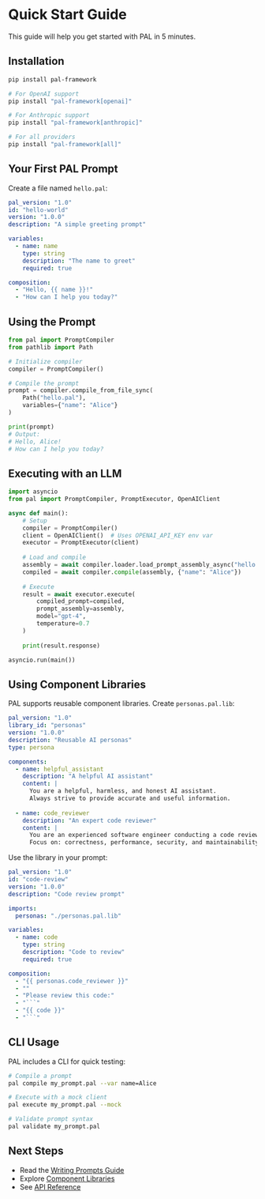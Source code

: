 # Quick Start Guide

This guide will help you get started with PAL in 5 minutes.

## Installation

```bash
pip install pal-framework

# For OpenAI support
pip install "pal-framework[openai]"

# For Anthropic support  
pip install "pal-framework[anthropic]"

# For all providers
pip install "pal-framework[all]"
```

## Your First PAL Prompt

Create a file named `hello.pal`:

```yaml
pal_version: "1.0"
id: "hello-world"
version: "1.0.0"
description: "A simple greeting prompt"

variables:
  - name: name
    type: string
    description: "The name to greet"
    required: true

composition:
  - "Hello, {{ name }}!"
  - "How can I help you today?"
```

## Using the Prompt

```python
from pal import PromptCompiler
from pathlib import Path

# Initialize compiler
compiler = PromptCompiler()

# Compile the prompt
prompt = compiler.compile_from_file_sync(
    Path("hello.pal"),
    variables={"name": "Alice"}
)

print(prompt)
# Output:
# Hello, Alice!
# How can I help you today?
```

## Executing with an LLM

```python
import asyncio
from pal import PromptCompiler, PromptExecutor, OpenAIClient

async def main():
    # Setup
    compiler = PromptCompiler()
    client = OpenAIClient()  # Uses OPENAI_API_KEY env var
    executor = PromptExecutor(client)
    
    # Load and compile
    assembly = await compiler.loader.load_prompt_assembly_async("hello.pal")
    compiled = await compiler.compile(assembly, {"name": "Alice"})
    
    # Execute
    result = await executor.execute(
        compiled_prompt=compiled,
        prompt_assembly=assembly,
        model="gpt-4",
        temperature=0.7
    )
    
    print(result.response)

asyncio.run(main())
```

## Using Component Libraries

PAL supports reusable component libraries. Create `personas.pal.lib`:

```yaml
pal_version: "1.0"
library_id: "personas"
version: "1.0.0"
description: "Reusable AI personas"
type: persona

components:
  - name: helpful_assistant
    description: "A helpful AI assistant"
    content: |
      You are a helpful, harmless, and honest AI assistant.
      Always strive to provide accurate and useful information.
      
  - name: code_reviewer
    description: "An expert code reviewer"
    content: |
      You are an experienced software engineer conducting a code review.
      Focus on: correctness, performance, security, and maintainability.
```

Use the library in your prompt:

```yaml
pal_version: "1.0"
id: "code-review"
version: "1.0.0"
description: "Code review prompt"

imports:
  personas: "./personas.pal.lib"

variables:
  - name: code
    type: string
    description: "Code to review"
    required: true

composition:
  - "{{ personas.code_reviewer }}"
  - ""
  - "Please review this code:"
  - "```"
  - "{{ code }}"
  - "```"
```

## CLI Usage

PAL includes a CLI for quick testing:

```bash
# Compile a prompt
pal compile my_prompt.pal --var name=Alice

# Execute with a mock client
pal execute my_prompt.pal --mock

# Validate prompt syntax
pal validate my_prompt.pal
```

## Next Steps

- Read the [Writing Prompts Guide](guides/writing-prompts.md)
- Explore [Component Libraries](guides/component-libraries.md)
- See [API Reference](api/compiler.rst)